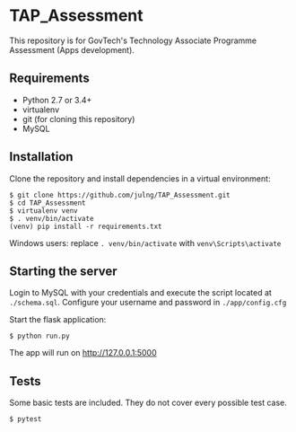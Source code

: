 TAP_Assessment
==============

This repository is for GovTech's Technology Associate Programme Assessment (Apps development).

Requirements
------------
- Python 2.7 or 3.4+
- virtualenv
- git (for cloning this repository)
- MySQL

Installation
------------

Clone the repository and install dependencies in a virtual environment:

    $ git clone https://github.com/julng/TAP_Assessment.git
    $ cd TAP_Assessment
    $ virtualenv venv
    $ . venv/bin/activate
    (venv) pip install -r requirements.txt

Windows users: replace `. venv/bin/activate` with `venv\Scripts\activate`

Starting the server
-----------------------

Login to MySQL with your credentials and execute the script located at `./schema.sql`. Configure your username and password in `./app/config.cfg`

Start the flask application:

	$ python run.py

The app will run on http://127.0.0.1:5000

Tests
------

Some basic tests are included. They do not cover every possible test case.
	
	$ pytest